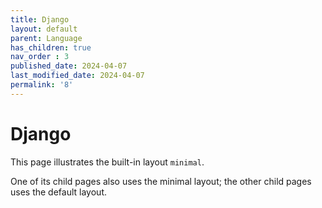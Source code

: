 ```yaml
---
title: Django
layout: default
parent: Language
has_children: true
nav_order : 3
published_date: 2024-04-07
last_modified_date: 2024-04-07
permalink: '8'
---
```


# Django

This page illustrates the built-in layout `minimal`.

One of its child pages also uses the minimal layout; the other child pages uses the default layout.
